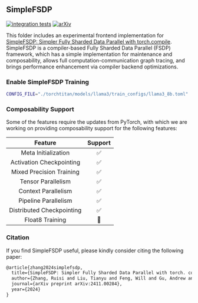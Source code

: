 ## SimpleFSDP

[![integration tests](https://github.com/pytorch/torchtitan/actions/workflows/integration_test_8gpu_simple_fsdp.yaml/badge.svg?branch=main)](https://github.com/pytorch/torchtitan/actions/workflows/integration_test_8gpu_simple_fsdp.yaml?query=branch%3Amain)
[![arXiv](https://img.shields.io/badge/arXiv-2411.00284-b31b1b.svg)](https://arxiv.org/abs/2411.00284)


This folder includes an experimental frontend implementation for [SimpleFSDP: Simpler Fully Sharded Data Parallel with torch.compile](https://arxiv.org/abs/2411.00284). SimpleFSDP is a compiler-based Fully Sharded Data Parallel (FSDP) framework, which has a simple implementation for maintenance and composability, allows full computation-communication graph tracing, and brings performance enhancement via compiler backend optimizations.

### Enable SimpleFSDP Training

```bash
CONFIG_FILE="./torchtitan/models/llama3/train_configs/llama3_8b.toml" ./run_train.sh --model.name llama3_simple_fsdp --training.compile
```

### Composability Support

Some of the features require the updates from PyTorch, with which we are working on providing composability support for the following features:

| Feature | Support |
| :--------: | :--------: |
|Meta Initialization| ✅ |
|Activation Checkpointing| ✅ |
|Mixed Precision Training| ✅ |
|Tensor Parallelism| ✅ |
|Context Parallelism| ✅ |
|Pipeline Parallelism| ✅ |
|Distributed Checkpointing| ✅ |
|Float8 Training| 🚧 |


### Citation

If you find SimpleFSDP useful, please kindly consider citing the following paper:

```latex
@article{zhang2024simplefsdp,
  title={SimpleFSDP: Simpler Fully Sharded Data Parallel with torch. compile},
  author={Zhang, Ruisi and Liu, Tianyu and Feng, Will and Gu, Andrew and Purandare, Sanket and Liang, Wanchao and Massa, Francisco},
  journal={arXiv preprint arXiv:2411.00284},
  year={2024}
}
```
